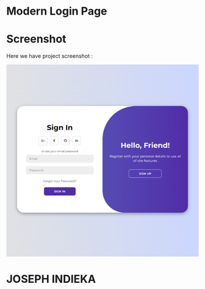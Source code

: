 # Modern Login Page


# Screenshot
Here we have project screenshot :

![screenshot](screenshot.jpg)

# JOSEPH INDIEKA 